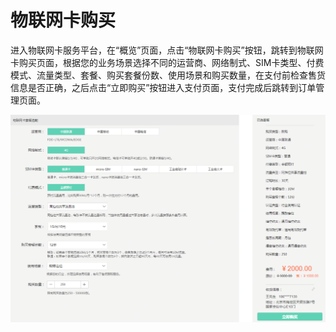 
# 物联网卡购买

进入物联网卡服务平台，在“概览”页面，点击“物联网卡购买”按钮，跳转到物联网卡购买页面，根据您的业务场景选择不同的运营商、网络制式、SIM卡类型、付费模式、流量类型、套餐、购买套餐份数、使用场景和购买数量，在支付前检查售货信息是否正确，之后点击“立即购买”按钮进入支付页面，支付完成后跳转到订单管理页面。

![物联网卡购买](../../../../image/Query-Card-Service/purchase.png)
